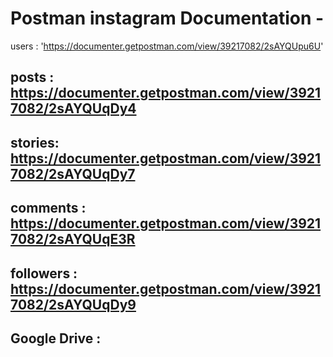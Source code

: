 # Postman instagram Documentation -
 users : 'https://documenter.getpostman.com/view/39217082/2sAYQUpu6U'

## posts : https://documenter.getpostman.com/view/39217082/2sAYQUqDy4

## stories: https://documenter.getpostman.com/view/39217082/2sAYQUqDy7

## comments : https://documenter.getpostman.com/view/39217082/2sAYQUqE3R

## followers : https://documenter.getpostman.com/view/39217082/2sAYQUqDy9

## Google Drive : 
